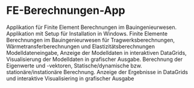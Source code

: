 # FE-Berechnungen-App
Applikation für Finite Element Berechnungen im Bauingenieurwesen. Applikation mit Setup für Installation in Windows. Finite Elemente Berechnungen im Bauingenieurwesen für Tragwerksberechnungen, Wärmetransferberechnungen und Elastizitätsberechnungen Modelldateneingabe, Anzeige der Modelldaten in interaktiven DataGrids, Visualisierung der Modelldaten in grafischer Ausgabe. Berechnung der Eigenwerte und -vektoren, Statische/dynamische bzw. stationäre/instationäre Berechnung. Anzeige der Ergebnisse in DataGrids und interaktive Visualisiering in grafischer Ausgabe
